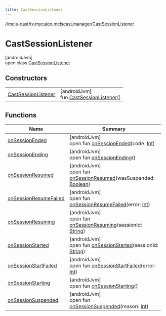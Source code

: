 ```yaml
---
title: CastSessionListener
---
```

//[mcls-cast](../../../index.html)/[tv.mycujoo.mclscast.manager](../index.html)/[CastSessionListener](index.html)



# CastSessionListener



[androidJvm]\
open class [CastSessionListener](index.html)



## Constructors


| | |
|---|---|
| [CastSessionListener](-cast-session-listener.html) | [androidJvm]<br>fun [CastSessionListener](-cast-session-listener.html)() |


## Functions


| Name | Summary |
|---|---|
| [onSessionEnded](on-session-ended.html) | [androidJvm]<br>open fun [onSessionEnded](on-session-ended.html)(code: [Int](https://kotlinlang.org/api/latest/jvm/stdlib/kotlin/-int/index.html)) |
| [onSessionEnding](on-session-ending.html) | [androidJvm]<br>open fun [onSessionEnding](on-session-ending.html)() |
| [onSessionResumed](on-session-resumed.html) | [androidJvm]<br>open fun [onSessionResumed](on-session-resumed.html)(wasSuspended: [Boolean](https://kotlinlang.org/api/latest/jvm/stdlib/kotlin/-boolean/index.html)) |
| [onSessionResumeFailed](on-session-resume-failed.html) | [androidJvm]<br>open fun [onSessionResumeFailed](on-session-resume-failed.html)(error: [Int](https://kotlinlang.org/api/latest/jvm/stdlib/kotlin/-int/index.html)) |
| [onSessionResuming](on-session-resuming.html) | [androidJvm]<br>open fun [onSessionResuming](on-session-resuming.html)(sessionId: [String](https://kotlinlang.org/api/latest/jvm/stdlib/kotlin/-string/index.html)) |
| [onSessionStarted](on-session-started.html) | [androidJvm]<br>open fun [onSessionStarted](on-session-started.html)(sessionId: [String](https://kotlinlang.org/api/latest/jvm/stdlib/kotlin/-string/index.html)) |
| [onSessionStartFailed](on-session-start-failed.html) | [androidJvm]<br>open fun [onSessionStartFailed](on-session-start-failed.html)(error: [Int](https://kotlinlang.org/api/latest/jvm/stdlib/kotlin/-int/index.html)) |
| [onSessionStarting](on-session-starting.html) | [androidJvm]<br>open fun [onSessionStarting](on-session-starting.html)() |
| [onSessionSuspended](on-session-suspended.html) | [androidJvm]<br>open fun [onSessionSuspended](on-session-suspended.html)(reason: [Int](https://kotlinlang.org/api/latest/jvm/stdlib/kotlin/-int/index.html)) |

